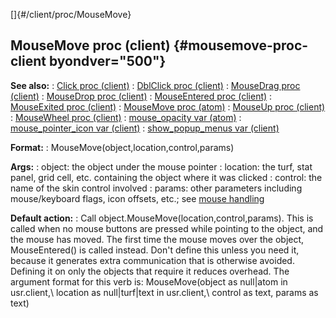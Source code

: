 []{#/client/proc/MouseMove}
## MouseMove proc (client) {#mousemove-proc-client byondver="500"}
**See also:**
:   [Click proc (client)](#/client/proc/Click)
:   [DblClick proc (client)](#/client/proc/DblClick)
:   [MouseDrag proc (client)](#/client/proc/MouseDrag)
:   [MouseDrop proc (client)](#/client/proc/MouseDrop)
:   [MouseEntered proc (client)](#/client/proc/MouseEntered)
:   [MouseExited proc (client)](#/client/proc/MouseExited)
:   [MouseMove proc (atom)](#/atom/proc/MouseMove)
:   [MouseUp proc (client)](#/client/proc/MouseUp)
:   [MouseWheel proc (client)](#/client/proc/MouseWheel)
:   [mouse_opacity var (atom)](#/atom/var/mouse_opacity)
:   [mouse_pointer_icon var (client)](#/client/var/mouse_pointer_icon)
:   [show_popup_menus var (client)](#/client/var/show_popup_menus)
<!-- -->
**Format:**
:   MouseMove(object,location,control,params)
<!-- -->
**Args:**
:   object: the object under the mouse pointer
:   location: the turf, stat panel, grid cell, etc. containing the
    object where it was clicked
:   control: the name of the skin control involved
:   params: other parameters including mouse/keyboard flags, icon
    offsets, etc.; see [mouse handling](#/DM/mouse)
<!-- -->
**Default action:**
:   Call object.MouseMove(location,control,params).
This is called when no mouse buttons are pressed while pointing to the
object, and the mouse has moved. The first time the mouse moves over the
object, MouseEntered() is called instead.
Don\'t define this unless you need it, because it generates extra
communication that is otherwise avoided. Defining it on only the objects
that require it reduces overhead.
The argument format for this verb is: MouseMove(object as null\|atom in
usr.client,\\ location as null\|turf\|text in usr.client,\\ control as
text, params as text)